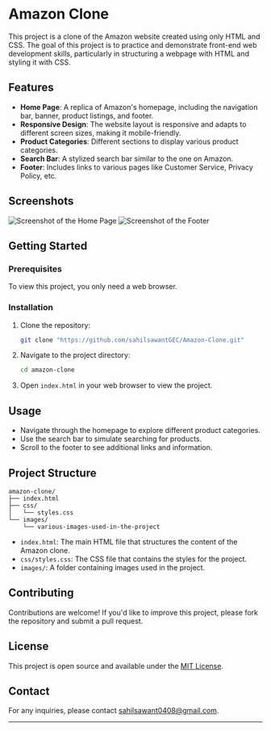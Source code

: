 # Amazon Clone

This project is a clone of the Amazon website created using only HTML and CSS. The goal of this project is to practice and demonstrate front-end web development skills, particularly in structuring a webpage with HTML and styling it with CSS.

## Features

- **Home Page**: A replica of Amazon's homepage, including the navigation bar, banner, product listings, and footer.
- **Responsive Design**: The website layout is responsive and adapts to different screen sizes, making it mobile-friendly.
- **Product Categories**: Different sections to display various product categories.
- **Search Bar**: A stylized search bar similar to the one on Amazon.
- **Footer**: Includes links to various pages like Customer Service, Privacy Policy, etc.

## Screenshots

![Screenshot of the Home Page](link-to-screenshot1)
![Screenshot of the Footer](link-to-screenshot2)

## Getting Started

### Prerequisites

To view this project, you only need a web browser.

### Installation

1. Clone the repository:
    ```bash
    git clone "https://github.com/sahilsawantGEC/Amazon-Clone.git"
    ```
2. Navigate to the project directory:
    ```bash
    cd amazon-clone
    ```
3. Open `index.html` in your web browser to view the project.

## Usage

- Navigate through the homepage to explore different product categories.
- Use the search bar to simulate searching for products.
- Scroll to the footer to see additional links and information.

## Project Structure

```plaintext
amazon-clone/
├── index.html
├── css/
│   └── styles.css
└── images/
    └── various-images-used-in-the-project
```

- `index.html`: The main HTML file that structures the content of the Amazon clone.
- `css/styles.css`: The CSS file that contains the styles for the project.
- `images/`: A folder containing images used in the project.

## Contributing

Contributions are welcome! If you'd like to improve this project, please fork the repository and submit a pull request.

## License

This project is open source and available under the [MIT License](LICENSE).

## Contact

For any inquiries, please contact sahilsawant0408@gmail.com.

---


